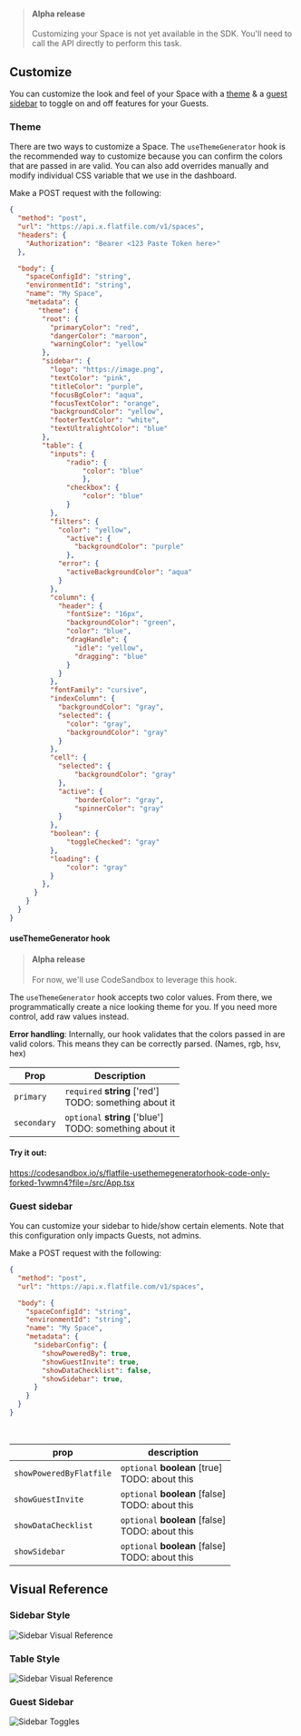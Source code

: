 > #### Alpha release
>
> Customizing your Space is not yet available in the SDK. You'll need to call the API directly to perform this task.


## Customize

You can customize the look and feel of your Space with a [theme](#theme) & a [guest sidebar](#guest-sidebar) to toggle on and off features for your Guests.

### Theme
There are two ways to customize a Space. The `useThemeGenerator` hook is the recommended way to customize because you can confirm the colors that are passed in are valid. You can also add overrides manually and modify individual CSS variable that we use in the dashboard.

Make a POST request with the following:
```json http
{
  "method": "post",
  "url": "https://api.x.flatfile.com/v1/spaces",
  "headers": {
    "Authorization": "Bearer <123 Paste Token here>"
  },

  "body": {
    "spaceConfigId": "string",
    "environmentId": "string",
    "name": "My Space",
    "metadata": {
       "theme": {
        "root": {
          "primaryColor": "red",
          "dangerColor": "maroon",
          "warningColor": "yellow"
        },
        "sidebar": {
          "logo": "https://image.png",
          "textColor": "pink",
          "titleColor": "purple",
          "focusBgColor": "aqua",
          "focusTextColor": "orange",
          "backgroundColor": "yellow",
          "footerTextColor": "white",
          "textUltralightColor": "blue"
        },
        "table": {
          "inputs": {
              "radio": {
                  "color": "blue"
                  },
              "checkbox": {
                  "color": "blue"
              }
          },
          "filters": {
            "color": "yellow",
              "active": {
                "backgroundColor": "purple"
              },
            "error": {
              "activeBackgroundColor": "aqua"
            }
          },
          "column": {
            "header": {
              "fontSize": "16px",
              "backgroundColor": "green",
              "color": "blue",
              "dragHandle": {
                "idle": "yellow",
                "dragging": "blue"
              }
            }
          },
          "fontFamily": "cursive",
          "indexColumn": {
            "backgroundColor": "gray",
            "selected": {
              "color": "gray",
              "backgroundColor": "gray"
            }
          },
          "cell": {
            "selected": {
                "backgroundColor": "gray"
            },
            "active": {
                "borderColor": "gray",
                "spinnerColor": "gray"
            }
          },
          "boolean": {
              "toggleChecked": "gray"
          },
          "loading": {
              "color": "gray"
          }
        },
      }
    }
  }
}
```

#### useThemeGenerator hook

> #### Alpha release
>
> For now, we'll use CodeSandbox to leverage this hook.


The `useThemeGenerator` hook accepts two color values. From there, we programmatically create a nice looking theme for you. If you need more control, add raw values instead. 

**Error handling**: Internally, our hook validates that the colors passed in are valid colors. This means they can be correctly parsed. (Names, rgb, hsv, hex)



| Prop        | Description                              |
| ----------- | ---------------------------------------- |
| `primary`   | `required` **string** ['red']<br/>TODO: something about it |
| `secondary` | `optional` **string** ['blue']<br/>TODO: something about it |

#### Try it out:

https://codesandbox.io/s/flatfile-usethemegeneratorhook-code-only-forked-1vwmn4?file=/src/App.tsx



### Guest sidebar

You can customize your sidebar to hide/show certain elements. Note that this configuration only impacts Guests, not admins. 

Make a POST request with the following:

```json http
{
  "method": "post",
  "url": "https://api.x.flatfile.com/v1/spaces",

  "body": {
    "spaceConfigId": "string",
    "environmentId": "string",
    "name": "My Space",
    "metadata": {
      "sidebarConfig": {
        "showPoweredBy": true,
        "showGuestInvite": true,
        "showDataChecklist": false,
        "showSidebar": true,
      }
    }
  }
}
```

<br/>

| prop                  | description |
| --------------------- | ------------   |
| `showPoweredByFlatfile` |      `optional` **boolean** [true]<br/>TODO: about this      |
| `showGuestInvite`       |      `optional` **boolean** [false]<br/>TODO: about this     |
| `showDataChecklist`     |      `optional` **boolean** [false]<br/>TODO: about this     |
| `showSidebar`           |      `optional` **boolean** [false]<br/>TODO: about this     |

## Visual Reference

### Sidebar Style
![Sidebar Visual Reference](https://images.ctfassets.net/hjneo4qi4goj/33im4ShO4IJrsPxSJqSXXg/cc89d46f7da3fb1a9a2dca55501c683a/sidebar_theme.png)

### Table Style
![Sidebar Visual Reference](https://images.ctfassets.net/hjneo4qi4goj/4w6wUWR0hKy2WiAxit8PqX/56018d73709f99a42456911a84f2ffa0/table_theme.png)

### Guest Sidebar
![Sidebar Toggles](https://images.ctfassets.net/hjneo4qi4goj/6VhpIyhGSAgcUIhnmvxNke/97e2db61c1af19f29c9290efadaca801/sidebar_config.png)


